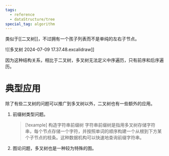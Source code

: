 ```yaml
---
tags:
  - reference
  - dataStructure/tree
special_tag: algorithm
---
```

类似于[[二叉树]]，不过拥有一个孩子列表而不是单纯的左右子节点。

![[多叉树 2024-07-09 17.37.48.excalidraw]]

因为这种结构关系，相比于二叉树，多叉树无法定义中序遍历，只有前序和后序遍历。

# 典型应用

除了有些二叉树的问题可以推广到多叉树以外，二叉树也有一些额外的应用。

1. 前缀树类型问题。
   > [!example] 构造字符串前缀树
   > 字符串前缀树是指用多叉树存储字符串，每个节点存储一个字符，并按照单词的顺序构建一个从根到下方某个子节点的枝条。这种数据机构可以快速地查询前缀字符串。
2. 图论问题，多叉树也是一种较为特殊的图。